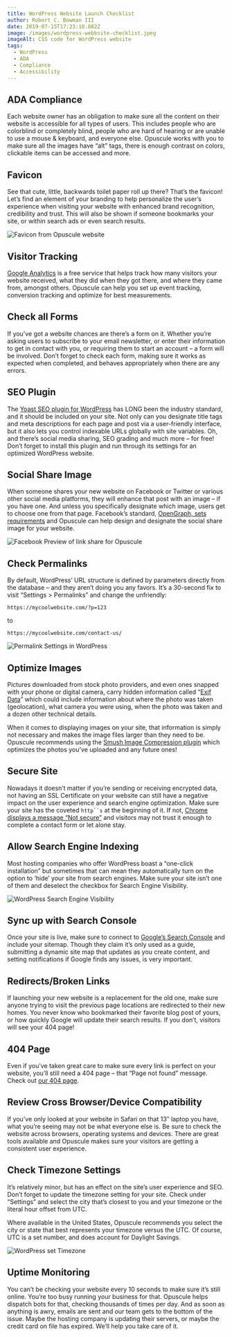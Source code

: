 ```yaml
---
title: WordPress Website Launch Checklist
author: Robert C. Bowman III
date: 2019-07-15T17:23:10.882Z
image: /images/wordpress-webbsite-checklist.jpeg
imageAlt: CSS code for WordPress website
tags:
  - WordPress
  - ADA
  - Compliance
  - Accessibility
---
```

## ADA Compliance

Each website owner has an obligation to make sure all the content on their website is accessible for all types of users. This includes people who are colorblind or completely blind, people who are hard of hearing or are unable to use a mouse & keyboard, and everyone else. Opuscule works with you to make sure all the images have “alt” tags, there is enough contrast on colors, clickable items can be accessed and more.

## Favicon

See that cute, little, backwards toilet paper roll up there? That’s the favicon! Let’s find an element of your branding to help personalize the user’s experience when visiting your website with enhanced brand recognition, credibility and trust. This will also be shown if someone bookmarks your site, or within search ads or even search results.

![Favicon from Opuscule website](/images/opuscule-favicon.png "Favicon from Opuscule website")

## Visitor Tracking

[Google Analytics](https://marketingplatform.google.com/about/analytics/) is a free service that helps track how many visitors your website received, what they did when they got there, and where they came from, amongst others. Opuscule can help you set up event tracking, conversion tracking and optimize for best measurements.

## Check all Forms

If you’ve got a website chances are there’s a form on it. Whether you’re asking users to subscribe to your email newsletter, or enter their information to get in contact with you, or requiring them to start an account – a form will be involved. Don’t forget to check each form, making sure it works as expected when completed, and behaves appropriately when there are any errors.

## SEO Plugin

The [Yoast SEO plugin for WordPress](https://wordpress.org/plugins/wordpress-seo/) has LONG been the industry standard, and it should be included on your site. Not only can you designate title tags and meta descriptions for each page and post via a user-friendly interface, but it also lets you control indexable URLs globally with site variables. Oh, and there’s social media sharing, SEO grading and much more – for free! Don’t forget to install this plugin and run through its settings for an optimized WordPress website.

## Social Share Image

When someone shares your new website on Facebook or Twitter or various other social media platforms, they will enhance that post with an image – if you have one. And unless you specifically designate which image, users get to choose one from that page. Facebook’s standard, [OpenGraph, sets requirements](https://developers.facebook.com/docs/sharing/webmasters/images/) and Opuscule can help design and designate the social share image for your website.

![Facebook Preview of link share for Opuscule](/images/opuscule-social-share.png "Facebook Preview of link share for Opuscule")

## Check Permalinks

By default, WordPress’ URL structure is defined by parameters directly from the database – and they aren’t doing you any favors. It’s a 30-second fix to visit “Settings > Permalinks” and change the unfriendly:

`https://mycoolwebsite.com/?p=123`

to

`https://mycoolwebsite.com/contact-us/`

![Permalink Settings in WordPress](/images/wordpress-permalinks.png "Permalink Settings in WordPress")

## Optimize Images

Pictures downloaded from stock photo providers, and even ones snapped with your phone or digital camera, carry hidden information called “[Exif Data](https://en.wikipedia.org/wiki/Exif)” which could include information about where the photo was taken (geolocation), what camera you were using, when the photo was taken and a dozen other technical details.

When it comes to displaying images on your site, that information is simply not necessary and makes the image files larger than they need to be. Opuscule recommends using the [Smush Image Compression plugin](https://wordpress.org/plugins/wp-smushit/) which optimizes the photos you’ve uploaded and any future ones!

## Secure Site

Nowadays it doesn’t matter if you’re sending or receiving encrypted data, not having an SSL Certificate on your website can still have a negative impact on the user experience and search engine optimization. Make sure your site has the coveted `http``s` at the beginning of it. If not, [Chrome displays a message “Not secure”](https://www.digicert.com/blog/not-secure-warning-what-to-do/) and visitors may not trust it enough to complete a contact form or let alone stay.

## Allow Search Engine Indexing

Most hosting companies who offer WordPress boast a “one-click installation” but sometimes that can mean they automatically turn on the option to ‘hide’ your site from search engines. Make sure your site isn’t one of them and deselect the checkbox for Search Engine Visibility.

![WordPress Search Engine Visibility](/images/search-engine-visibility.png "WordPress Search Engine Visibility")

## Sync up with Search Console

Once your site is live, make sure to connect to [Google’s Search Console](https://search.google.com/search-console/about) and include your sitemap. Though they claim it’s only used as a guide, submitting a dynamic site map that updates as you create content, and setting notifications if Google finds any issues, is very important.

## Redirects/Broken Links

If launching your new website is a replacement for the old one, make sure anyone trying to visit the previous page locations are redirected to their new homes. You never know who bookmarked their favorite blog post of yours, or how quickly Google will update their search results. If you don’t, visitors will see your 404 page!

## 404 Page

Even if you’ve taken great care to make sure every link is perfect on your website, you’ll still need a 404 page – that “Page not found” message. Check out [our 404 page](https://opuscule.com/404).

## Review Cross Browser/Device Compatibility

If you’ve only looked at your website in Safari on that 13″ laptop you have, what you’re seeing may not be what everyone else is. Be sure to check the website across browsers, operating systems and devices. There are great tools available and Opuscule makes sure your visitors are getting a consistent user experience.

## Check Timezone Settings

It’s relatively minor, but has an effect on the site’s user experience and SEO. Don’t forget to update the timezone setting for your site. Check under “Settings” and select the city that’s closest to you and your timezone or the literal hour offset from UTC. 

Where available in the United States, Opuscule recommends you select the city or state that best represents your timezone versus the UTC. Of course, UTC is a set number, and does account for Daylight Savings.

![WordPress set Timezone](/images/set-timezone-wordpress.png "WordPress set Timezone")

## Uptime Monitoring

You can’t be checking your website every 10 seconds to make sure it’s still online. You’re too busy running your business for that. Opuscule helps dispatch bots for that, checking thousands of times per day. And as soon as anything is awry, emails are sent and our team gets to the bottom of the issue. Maybe the hosting company is updating their servers, or maybe the credit card on file has expired. We’ll help you take care of it.
